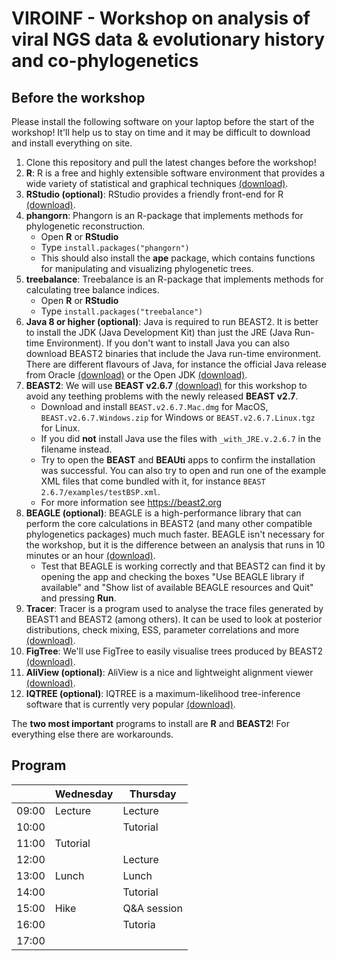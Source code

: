 # VIROINF - Workshop on analysis of viral NGS data & evolutionary history and co-phylogenetics

## Before the workshop
Please install the following software on your laptop before the start of the workshop! It'll help us to stay on time and it may be difficult to download and install everything on site. 

1. Clone this repository and pull the latest changes before the workshop! 
2. **R**: R is a free and highly extensible software environment that provides a wide variety of statistical and graphical techniques [(download)](https://www.r-project.org/).
3. **RStudio (optional)**: RStudio provides a friendly front-end for R [(download)](https://www.rstudio.com/).
4. **phangorn**: Phangorn is an R-package that implements methods for phylogenetic reconstruction. 
	- Open **R** or **RStudio**
	- Type `install.packages("phangorn")`
	- This should also install the **ape** package, which contains functions for manipulating and visualizing phylogenetic trees.
5. **treebalance**: Treebalance is an R-package that implements methods for calculating tree balance indices. 
	- Open **R** or **RStudio**
	- Type `install.packages("treebalance")`
6. **Java 8 or higher (optional)**: Java is required to run BEAST2. It is better to install the JDK (Java Development Kit) than just the JRE (Java Run-time Environment). If you don't want to install Java you can also download BEAST2 binaries that include the Java run-time environment. There are different flavours of Java, for instance the official Java release from Oracle [(download)](http://java.com/download) or the Open JDK [(download)](https://adoptopenjdk.net/).
7. **BEAST2**: We will use **BEAST v2.6.7** [(download)](https://github.com/CompEvol/beast2/releases/tag/v2.6.7) for this workshop to avoid any teething problems with the newly released **BEAST v2.7**. 
	- Download and install `BEAST.v2.6.7.Mac.dmg` for MacOS, `BEAST.v2.6.7.Windows.zip` for Windows or `BEAST.v2.6.7.Linux.tgz` for Linux.
	- If you did **not** install Java use the files with `_with_JRE.v.2.6.7` in the filename instead.
	- Try to open the **BEAST** and **BEAUti** apps to confirm the installation was successful. You can also try to open and run one of the example XML files that come bundled with it, for instance `BEAST 2.6.7/examples/testBSP.xml`.
	- For more information see https://beast2.org
8. **BEAGLE (optional)**: BEAGLE is a high-performance library that can perform the core calculations in BEAST2 (and many other compatible phylogenetics packages) much much faster. BEAGLE isn't necessary for the workshop, but it is the difference between an analysis that runs in 10 minutes or an hour [(download)](https://github.com/beagle-dev/beagle-lib).
	- Test that BEAGLE is working correctly and that BEAST2 can find it by opening the app and checking the boxes "Use BEAGLE library if available" and "Show list of available BEAGLE resources and Quit" and pressing **Run**.
9. **Tracer**: Tracer is a program used to analyse the trace files generated by BEAST1 and BEAST2 (among others). It can be used to look at posterior distributions, check mixing, ESS, parameter correlations and more [(download)](http://beast.community/tracer).
10. **FigTree**: We'll use FigTree to easily visualise trees produced by BEAST2 [(download)](http://beast.community/figtree).
11. **AliView (optional)**: AliView is a nice and lightweight alignment viewer [(download)](https://ormbunkar.se/aliview/). 
11. **IQTREE (optional)**: IQTREE is a maximum-likelihood tree-inference software that is currently very popular [(download)](http://www.iqtree.org).

The **two most important** programs to install are **R** and **BEAST2**! For everything else there are workarounds.  


## Program

|      | Wednesday | Thursday |
|------|-----------|----------|
|09:00 | Lecture   | Lecture  |
|10:00 |           | Tutorial |
|11:00 | Tutorial  |          |
|12:00 |           | Lecture  |
|13:00 | Lunch     | Lunch    |
|14:00 |           | Tutorial |
|15:00 | Hike      | Q&A session |
|16:00 |           | Tutoria     |
|17:00 |           |          |


